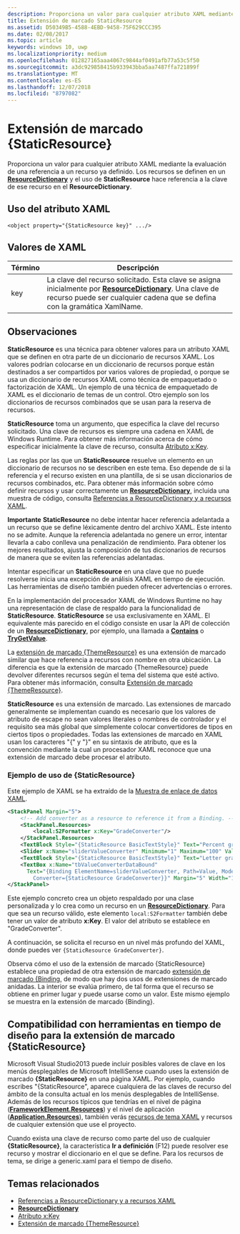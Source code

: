 ```yaml
---
description: Proporciona un valor para cualquier atributo XAML mediante la evaluación de una referencia a un recurso ya definido. Los recursos se definen en un ResourceDictionary, y el uso de StaticResource hace referencia a la clave de ese recurso en el ResourceDictionary.
title: Extensión de marcado StaticResource
ms.assetid: D50349B5-4588-4EBD-9458-75F629CCC395
ms.date: 02/08/2017
ms.topic: article
keywords: windows 10, uwp
ms.localizationpriority: medium
ms.openlocfilehash: 012827165aaa4067c9844af0491afb77a53c5f50
ms.sourcegitcommit: a3dc929858415b933943bba5aa7487ffa721899f
ms.translationtype: MT
ms.contentlocale: es-ES
ms.lasthandoff: 12/07/2018
ms.locfileid: "8797082"
---
```

# <a name="staticresource-markup-extension"></a>Extensión de marcado {StaticResource}


Proporciona un valor para cualquier atributo XAML mediante la evaluación de una referencia a un recurso ya definido. Los recursos se definen en un [**ResourceDictionary**](https://msdn.microsoft.com/library/windows/apps/br208794) y el uso de **StaticResource** hace referencia a la clave de ese recurso en el **ResourceDictionary**.

## <a name="xaml-attribute-usage"></a>Uso del atributo XAML

``` syntax
<object property="{StaticResource key}" .../>
```

## <a name="xaml-values"></a>Valores de XAML

| Término | Descripción |
|------|-------------|
| key | La clave del recurso solicitado. Esta clave se asigna inicialmente por [**ResourceDictionary**](https://msdn.microsoft.com/library/windows/apps/br208794). Una clave de recurso puede ser cualquier cadena que se defina con la gramática XamlName. |

## <a name="remarks"></a>Observaciones

**StaticResource** es una técnica para obtener valores para un atributo XAML que se definen en otra parte de un diccionario de recursos XAML. Los valores podrían colocarse en un diccionario de recursos porque están destinados a ser compartidos por varios valores de propiedad, o porque se usa un diccionario de recursos XAML como técnica de empaquetado o factorización de XAML. Un ejemplo de una técnica de empaquetado de XAML es el diccionario de temas de un control. Otro ejemplo son los diccionarios de recursos combinados que se usan para la reserva de recursos.

**StaticResource** toma un argumento, que especifica la clave del recurso solicitado. Una clave de recursos es siempre una cadena en XAML de Windows Runtime. Para obtener más información acerca de cómo especificar inicialmente la clave de recurso, consulta [Atributo x:Key](x-key-attribute.md).

Las reglas por las que un **StaticResource** resuelve un elemento en un diccionario de recursos no se describen en este tema. Eso depende de si la referencia y el recurso existen en una plantilla, de si se usan diccionarios de recursos combinados, etc. Para obtener más información sobre cómo definir recursos y usar correctamente un [**ResourceDictionary**](https://msdn.microsoft.com/library/windows/apps/br208794), incluida una muestra de código, consulta [Referencias a ResourceDictionary y a recursos XAML](https://msdn.microsoft.com/library/windows/apps/mt187273).

**Importante**  **StaticResource** no debe intentar hacer referencia adelantada a un recurso que se define léxicamente dentro del archivo XAML. Este intento no se admite. Aunque la referencia adelantada no genere un error, intentar llevarla a cabo conlleva una penalización de rendimiento. Para obtener los mejores resultados, ajusta la composición de tus diccionarios de recursos de manera que se eviten las referencias adelantadas.

Intentar especificar un **StaticResource** en una clave que no puede resolverse inicia una excepción de análisis XAML en tiempo de ejecución. Las herramientas de diseño también pueden ofrecer advertencias o errores.

En la implementación del procesador XAML de Windows Runtime no hay una representación de clase de respaldo para la funcionalidad de **StaticResource**. **StaticResource** se usa exclusivamente en XAML. El equivalente más parecido en el código consiste en usar la API de colección de un [**ResourceDictionary**](https://msdn.microsoft.com/library/windows/apps/br208794), por ejemplo, una llamada a [**Contains**](https://msdn.microsoft.com/library/windows/apps/jj635925) o [**TryGetValue**](https://msdn.microsoft.com/library/windows/apps/jj603139).

La [extensión de marcado {ThemeResource}](themeresource-markup-extension.md) es una extensión de marcado similar que hace referencia a recursos con nombre en otra ubicación. La diferencia es que la extensión de marcado {ThemeResource} puede devolver diferentes recursos según el tema del sistema que esté activo. Para obtener más información, consulta [Extensión de marcado {ThemeResource}](themeresource-markup-extension.md).

**StaticResource** es una extensión de marcado. Las extensiones de marcado generalmente se implementan cuando es necesario que los valores de atributo de escape no sean valores literales o nombres de controlador y el requisito sea más global que simplemente colocar convertidores de tipos en ciertos tipos o propiedades. Todas las extensiones de marcado en XAML usan los caracteres "\{" y "\}" en su sintaxis de atributo, que es la convención mediante la cual un procesador XAML reconoce que una extensión de marcado debe procesar el atributo.

### <a name="an-example-staticresource-usage"></a>Ejemplo de uso de {StaticResource}

Este ejemplo de XAML se ha extraído de la [Muestra de enlace de datos XAML](http://go.microsoft.com/fwlink/p/?linkid=226854).

```xml
<StackPanel Margin="5">
    <!-- Add converter as a resource to reference it from a Binding. --> 
    <StackPanel.Resources>
        <local:S2Formatter x:Key="GradeConverter"/>
    </StackPanel.Resources>
    <TextBlock Style="{StaticResource BasicTextStyle}" Text="Percent grade:" Margin="5" />
    <Slider x:Name="sliderValueConverter" Minimum="1" Maximum="100" Value="70" Margin="5"/>
    <TextBlock Style="{StaticResource BasicTextStyle}" Text="Letter grade:" Margin="5"/>
    <TextBox x:Name="tbValueConverterDataBound"
      Text="{Binding ElementName=sliderValueConverter, Path=Value, Mode=OneWay,  
        Converter={StaticResource GradeConverter}}" Margin="5" Width="150"/> 
</StackPanel> 
```

Este ejemplo concreto crea un objeto respaldado por una clase personalizada y lo crea como un recurso en un [**ResourceDictionary**](https://msdn.microsoft.com/library/windows/apps/br208794). Para que sea un recurso válido, este elemento `local:S2Formatter` también debe tener un valor de atributo **x:Key**. El valor del atributo se establece en "GradeConverter".

A continuación, se solicita el recurso en un nivel más profundo del XAML, donde puedes ver `{StaticResource GradeConverter}`.

Observa cómo el uso de la extensión de marcado {StaticResource} establece una propiedad de otra extensión de marcado [extensión de marcado {Binding](binding-markup-extension.md), de modo que hay dos usos de extensiones de marcado anidadas. La interior se evalúa primero, de tal forma que el recurso se obtiene en primer lugar y puede usarse como un valor. Este mismo ejemplo se muestra en la extensión de marcado {Binding}.

## <a name="design-time-tools-support-for-the-staticresource-markup-extension"></a>Compatibilidad con herramientas en tiempo de diseño para la extensión de marcado **{StaticResource}**

Microsoft Visual Studio2013 puede incluir posibles valores de clave en los menús desplegables de Microsoft IntelliSense cuando uses la extensión de marcado **{StaticResource}** en una página XAML. Por ejemplo, cuando escribes "{StaticResource", aparece cualquiera de las claves de recurso del ámbito de la consulta actual en los menús desplegables de IntelliSense. Además de los recursos típicos que tendrías en el nivel de página ([**FrameworkElement.Resources**](https://msdn.microsoft.com/library/windows/apps/br208740)) y el nivel de aplicación ([**Application.Resources**](https://msdn.microsoft.com/library/windows/apps/br242338)), también verás [recursos de tema XAML](https://msdn.microsoft.com/library/windows/apps/mt187274) y recursos de cualquier extensión que use el proyecto.

Cuando exista una clave de recurso como parte del uso de cualquier **{StaticResource}**, la característica **Ir a definición** (F12) puede resolver ese recurso y mostrar el diccionario en el que se define. Para los recursos de tema, se dirige a generic.xaml para el tiempo de diseño.

## <a name="related-topics"></a>Temas relacionados

* [Referencias a ResourceDictionary y a recursos XAML](https://msdn.microsoft.com/library/windows/apps/mt187273)
* [**ResourceDictionary**](https://msdn.microsoft.com/library/windows/apps/br208794)
* [Atributo x:Key](x-key-attribute.md)
* [Extensión de marcado {ThemeResource}](themeresource-markup-extension.md)

